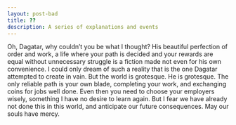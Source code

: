 ```yaml
---
layout: post-bad
title: ??
description: A series of explanations and events
---
```


Oh, Dagatar, why couldn’t you be what I thought? His beautiful perfection of order and work, a
life where your path is decided and your rewards are equal without unnecessary struggle is a
fiction made not even for his own convenience. I could only dream of such a reality that is the
one Dagatar attempted to create in vain. But the world is grotesque. He is grotesque. The
only reliable path is your own blade, completing your work, and exchanging coins for jobs well
done. Even then you need to choose your employers wisely, something I have no desire to
learn again. But I fear we have already not done this in this world, and anticipate our future
consequences. May our souls have mercy.